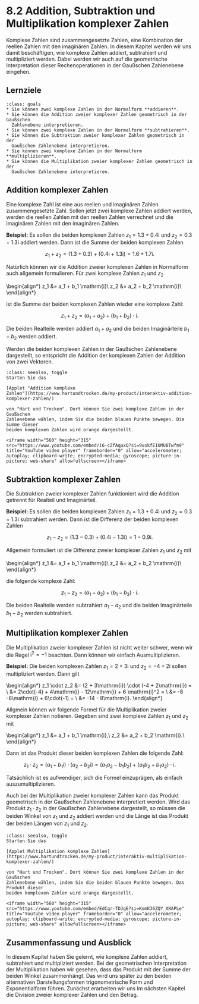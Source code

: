 # 8.2 Addition, Subtraktion und Multiplikation komplexer Zahlen

Komplexe Zahlen sind zusammengesetzte Zahlen, eine Kombination der reellen
Zahlen mit den imaginären Zahlen. In diesem Kapitel werden wir uns damit
beschäftigen, wie komplexe Zahlen addiert, subtrahiert und multipliziert werden.
Dabei werden wir auch auf die geometrische Interpretation dieser
Rechenoperationen in der Gaußschen Zahlenebene eingehen.

## Lernziele

```{admonition} Lernziele
:class: goals
* Sie können zwei komplexe Zahlen in der Normalform **addieren**.
* Sie können die Addition zweier komplexer Zahlen geometrisch in der Gaußschen
  Zahlenebene interpretieren.
* Sie können zwei komplexe Zahlen in der Normalform **subtrahieren**.
* Sie können die Subtraktion zweier komplexer Zahlen geometrisch in der
  Gaußschen Zahlenebene interpretieren.
* Sie können zwei komplexe Zahlen in der Normalform **multiplizieren**.
* Sie können die Multiplikation zweier komplexer Zahlen geometrisch in der
  Gaußschen Zahlenebene interpretieren.
```

## Addition komplexer Zahlen

Eine komplexe Zahl ist eine aus reellen und imaginären Zahlen zusammengesetzte
Zahl. Sollen jetzt zwei komplexe Zahlen addiert werden, werden die reellen
Zahlen mit den reellen Zahlen verrechnet und die imaginären Zahlen mit den
imaginären Zahlen.

**Beispiel:** Es sollen die beiden komplexen Zahlen $z_1 = 1.3 +
0.4\mathrm{i}$ und $z_2 =  0.3 + 1.3\mathrm{i}$ addiert werden. Dann ist die
Summe der beiden komplexen Zahlen

$$z_1 + z_2 = (1.3 + 0.3) + (0.4 \mathrm{i} + 1.3\mathrm{i}) = 1.6 + 1.7
\mathrm{i}.$$

Natürlich können wir die Addition zweier komplexen Zahlen in Normalform auch
allgemein formulieren. Für zwei komplexe Zahlen $z_1$ und $z_2$

\begin{align*}
z_1 &= a_1 + b_1 \mathrm{i}\\
z_2 &= a_2 + b_2 \mathrm{i}\\
\end{align*}

ist die Summe der beiden komplexen Zahlen wieder eine komplexe Zahl:

$$z_1 + z_2 = (a_1 + a_2) + (b_1 + b_2) \cdot \mathrm{i}.$$

Die beiden Realteile werden addiert $a_1 + a_2$ und die beiden Imaginärteile
$b_1 + b_2$ werden addiert.

Werden die beiden komplexen Zahlen in der Gaußschen Zahlenebene dargestellt, so
entspricht die Addition der komplexen Zahlen der Addition von zwei Vektoren.

```{admonition} Interaktiv: Addition komplexe Zahlen von "Hart und Trocken"
:class: seealso, toggle
Starten Sie das 

[Applet "Addition komplexe
Zahlen"](https://www.hartundtrocken.de/my-product/interaktiv-addition-komplexer-zahlen/) 

von "Hart und Trocken". Dort können Sie zwei komplexe Zahlen in der Gaußschen
Zahlenebene wählen, indem Sie die beiden blauen Punkte bewegen. Die Summe dieser
beiden komplexen Zahlen wird orange dargestellt.
```

```{dropdown} Video "Komplexe Zahlen - Gaußsche Zahlenebene Addition" von Prof. Hoever
<iframe width="560" height="315" src="https://www.youtube.com/embed/i6-cZfAquxQ?si=9uskfEIUMUBTwfm9" title="YouTube video player" frameborder="0" allow="accelerometer; 
autoplay; clipboard-write; encrypted-media; gyroscope; picture-in-picture; web-share" allowfullscreen></iframe>
```

## Subtraktion komplexer Zahlen

Die Subtraktion zweier komplexer Zahlen funktioniert wird die Addition getrennt
für Realteil und Imaginärteil.

**Beispiel:** Es sollen die beiden komplexen Zahlen $z_1 = 1.3 + 0.4\mathrm{i}$
und $z_2 =  0.3 + 1.3\mathrm{i}$ subtrahiert werden. Dann ist die Differenz der
beiden komplexen Zahlen

$$z_1 - z_2 = (1.3 - 0.3) + (0.4 \mathrm{i} - 1.3\mathrm{i}) = 1 - 0.9
\mathrm{i}.$$

Allgemein formuliert ist die Differenz zweier komplexer Zahlen $z_1$ und $z_2$ mit

\begin{align*}
z_1 &= a_1 + b_1 \mathrm{i}\\
z_2 &= a_2 + b_2 \mathrm{i}\\
\end{align*}

die folgende komplexe Zahl:

$$z_1 - z_2 = (a_1 - a_2) + (b_1 - b_2) \cdot \mathrm{i}.$$

Die beiden Realteile werden subtrahiert $a_1 - a_2$ und die beiden Imaginärteile
$b_1 - b_2$ werden subtrahiert.

## Multiplikation komplexer Zahlen

Die Multiplikation zweier komplexer Zahlen ist nicht weiter schwer, wenn wir die Regel $\mathrm{i}^2 = -1$ beachten. Dann können wir einfach Ausmultiplizieren.

**Beispiel:** Die beiden komplexen Zahlen $z_1 = 2 + 3\mathrm{i}$ und $z_2 = -4 + 2\mathrm{i}$ sollen multipliziert werden. Dann gilt

\begin{align*}
z_1 \cdot z_2
&= (2 + 3\mathrm{i}) \cdot (-4 + 2\mathrm{i}) = \\
&= 2\cdot(-4) + 4\mathrm{i} - 12\mathrm{i} + 6 \mathrm{i}^2 = \\
&= -8 -8\mathrm{i} + 6\cdot(-1) = \\
&= -14 - 8\mathrm{i}.
\end{align*}

Allgmein können wir folgende Formel für die Multiplikation zweier komplexer
Zahlen notieren. Gegeben sind zwei komplexe Zahlen $z_1$ und $z_2$ mit

\begin{align*}
z_1 &= a_1 + b_1 \mathrm{i},\\
z_2 &= a_2 + b_2 \mathrm{i}.\\
\end{align*}

Dann ist das Produkt dieser beiden komplexen Zahlen die folgende Zahl:

$$z_1 \cdot z_2 = (a_1 + b_1\mathrm{i}) \cdot (a_2 + b_2\mathrm{i}) = (a_1 a_2 -
b_1 b_2) + (a_1 b_2 + b_1 a_2) \cdot\mathrm{i}.$$

Tatsächlich ist es aufwendiger, sich die Formel einzuprägen, als einfach
auszumultiplizieren.

Auch bei der Multiplikation zweier komplexer Zahlen kann das Produkt geometrisch
in der Gaußschen Zahlenebene interpretiert werden. Wird das Produkt $z_1 \cdot
z_2$ in der Gaußschen Zahlenebene dargestellt, so müssen die beiden Winkel von
$z_1$ und $z_2$ addiert werden und die Länge ist das Produkt der beiden Längen
von $z_1$ und $z_2$.

```{admonition} Interaktiv: Multiplikation komplexe Zahlen von "Hart und Trocken"
:class: seealso, toggle
Starten Sie das 

[Applet Multiplikation komplexe Zahlen](https://www.hartundtrocken.de/my-product/interaktiv-multiplikation-komplexer-zahlen/)

von "Hart und Trocken". Dort können Sie zwei komplexe Zahlen in der Gaußschen
Zahlenebene wählen, indem Sie die beiden blauen Punkte bewegen. Das Produkt dieser
beiden komplexen Zahlen wird orange dargestellt.
```

```{dropdown} Video "Komplexe Zahlen - Gaußsche Zahlenebene Multiplikation" von Prof. Hoever
<iframe width="560" height="315" src="https://www.youtube.com/embed/EdCqr-TDJgE?si=KomK36ZQY_ARAPLe" title="YouTube video player" frameborder="0" allow="accelerometer; 
autoplay; clipboard-write; encrypted-media; gyroscope; picture-in-picture; web-share" allowfullscreen></iframe>
```

## Zusammenfassung und Ausblick

In diesem Kapitel haben Sie gelernt, wie komplexe Zahlen addiert, subtrahiert
und multipliziert werden. Bei der geometrischen Interpretation der
Multiplikation haben wir gesehen, dass das Produkt mit der Summe der beiden
Winkel zusammenhängt. Das wird uns später zu den beiden alternativen
Darstellungsformen trigonometrische Form und Exponentialform führen. Zunächst
erarbeiten wir uns im nächsten Kapitel die Division zweier komplexer Zahlen und
den Betrag.
